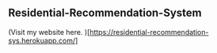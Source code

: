 ## Residential-Recommendation-System
(Visit my website here. )[https://residential-recommendation-sys.herokuapp.com/]
